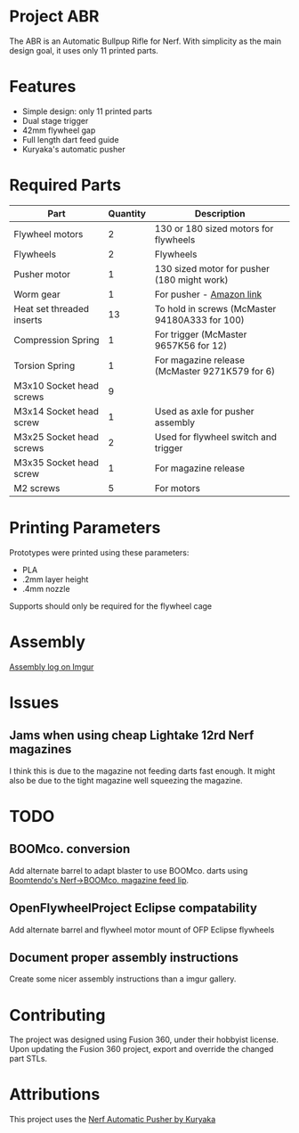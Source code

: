 
# Project ABR

The ABR is an Automatic Bullpup Rifle for Nerf. With simplicity as the main design goal, it uses only 11 printed parts. 

# Features
- Simple design: only 11 printed parts
- Dual stage trigger
- 42mm flywheel gap
- Full length dart feed guide
- Kuryaka's automatic pusher

# Required Parts

|Part            |Quantity  |Description                                                 |
|----------------|----------|------------------------------------------------------------|
|Flywheel motors |2         |130 or 180 sized motors for flywheels                       |
|Flywheels       |2         |Flywheels                                                   |
|Pusher motor    |1         |130 sized motor for pusher (180 might work)                                
|Worm gear       |1         |For pusher - [Amazon link](https://www.amazon.com/gp/product/B00EPQMKHQ/ref=oh_aui_detailpage_o09_s00) |
|Heat set threaded inserts| 13 | To hold in screws (McMaster 94180A333 for 100)            |
|Compression Spring       | 1 | For trigger (McMaster 9657K56 for 12)                     |
|Torsion Spring           | 1 | For magazine release (McMaster 9271K579 for 6)          |
|M3x10 Socket head screws | 9 |                                                          |
|M3x14 Socket head screw  | 1 | Used as axle for pusher assembly                         |
|M3x25 Socket head screws | 2 | Used for flywheel switch and trigger                     |
|M3x35 Socket head screw  | 1 | For magazine release                                     |
|M2 screws                | 5 | For motors                                               |

# Printing Parameters
Prototypes were printed using these parameters:
- PLA
- .2mm layer height
- .4mm nozzle

Supports should only be required for the flywheel cage

# Assembly

[Assembly log on Imgur](https://imgur.com/a/5xSceZQ)

# Issues
## Jams when using cheap Lightake 12rd Nerf magazines
I think this is due to the magazine not feeding darts fast enough. It might also be due to the tight magazine well squeezing the magazine. 

# TODO
## BOOMco. conversion
Add alternate barrel to adapt blaster to use BOOMco. darts using [Boomtendo's Nerf->BOOMco. magazine feed lip](https://www.thingiverse.com/thing:2853522). 

## OpenFlywheelProject Eclipse compatability
Add alternate barrel and flywheel motor mount of OFP Eclipse flywheels

## Document proper assembly instructions
Create some nicer assembly instructions than a imgur gallery. 

# Contributing
The project was designed using Fusion 360, under their hobbyist license. Upon updating the Fusion 360 project, export and override the changed part STLs.

# Attributions
This project uses the [Nerf Automatic Pusher by Kuryaka](https://www.thingiverse.com/thing:2980651)

